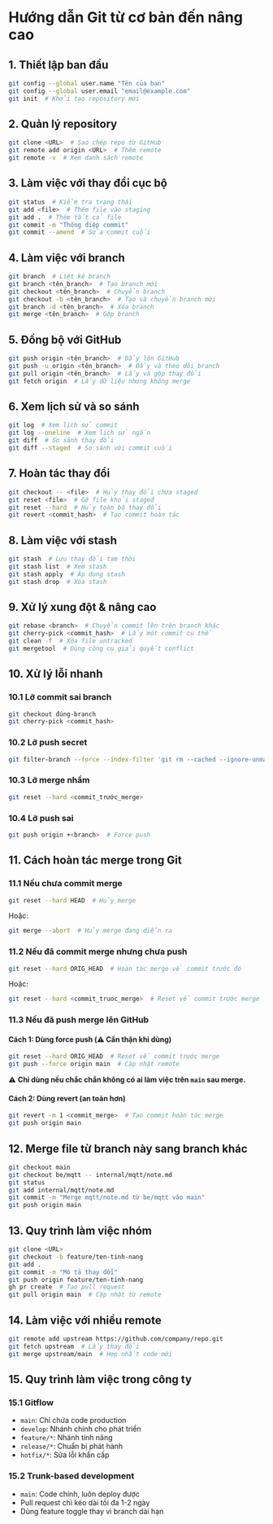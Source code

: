 # Hướng dẫn Git từ cơ bản đến nâng cao

## 1. Thiết lập ban đầu
```sh
git config --global user.name "Tên của bạn"
git config --global user.email "email@example.com"
git init  # Khởi tạo repository mới
```

## 2. Quản lý repository
```sh
git clone <URL>  # Sao chép repo từ GitHub
git remote add origin <URL>  # Thêm remote
git remote -v  # Xem danh sách remote
```

## 3. Làm việc với thay đổi cục bộ
```sh
git status  # Kiểm tra trạng thái
git add <file>  # Thêm file vào staging
git add .  # Thêm tất cả file
git commit -m "Thông điệp commit"
git commit --amend  # Sửa commit cuối
```

## 4. Làm việc với branch
```sh
git branch  # Liệt kê branch
git branch <tên_branch>  # Tạo branch mới
git checkout <tên_branch>  # Chuyển branch
git checkout -b <tên_branch>  # Tạo và chuyển branch mới
git branch -d <tên_branch>  # Xóa branch
git merge <tên_branch>  # Gộp branch
```

## 5. Đồng bộ với GitHub
```sh
git push origin <tên_branch>  # Đẩy lên GitHub
git push -u origin <tên_branch>  # Đẩy và theo dõi branch
git pull origin <tên_branch>  # Lấy và gộp thay đổi
git fetch origin  # Lấy dữ liệu nhưng không merge
```

## 6. Xem lịch sử và so sánh
```sh
git log  # Xem lịch sử commit
git log --oneline  # Xem lịch sử ngắn
git diff  # So sánh thay đổi
git diff --staged  # So sánh với commit cuối
```

## 7. Hoàn tác thay đổi
```sh
git checkout -- <file>  # Hủy thay đổi chưa staged
git reset <file>  # Gỡ file khỏi staged
git reset --hard  # Hủy toàn bộ thay đổi
git revert <commit_hash>  # Tạo commit hoàn tác
```

## 8. Làm việc với stash
```sh
git stash  # Lưu thay đổi tạm thời
git stash list  # Xem stash
git stash apply  # Áp dụng stash
git stash drop  # Xóa stash
```

## 9. Xử lý xung đột & nâng cao
```sh
git rebase <branch>  # Chuyển commit lên trên branch khác
git cherry-pick <commit_hash>  # Lấy một commit cụ thể
git clean -f  # Xóa file untracked
git mergetool  # Dùng công cụ giải quyết conflict
```

## 10. Xử lý lỗi nhanh
### 10.1 Lỡ commit sai branch
```sh
git checkout đúng-branch
git cherry-pick <commit_hash>
```
### 10.2 Lỡ push secret
```sh
git filter-branch --force --index-filter 'git rm --cached --ignore-unmatch secret.txt' --prune-empty --tag-name-filter cat -- --all
```
### 10.3 Lỡ merge nhầm
```sh
git reset --hard <commit_trước_merge>
```
### 10.4 Lỡ push sai
```sh
git push origin +<branch>  # Force push
```

## 11. Cách hoàn tác merge trong Git
### 11.1 Nếu chưa commit merge
```sh
git reset --hard HEAD  # Hủy merge
```
Hoặc:
```sh
git merge --abort  # Hủy merge đang diễn ra
```

### 11.2 Nếu đã commit merge nhưng chưa push
```sh
git reset --hard ORIG_HEAD  # Hoàn tác merge về commit trước đó
```
Hoặc:
```sh
git reset --hard <commit_truoc_merge>  # Reset về commit trước merge
```

### 11.3 Nếu đã push merge lên GitHub
#### Cách 1: Dùng force push (⚠️ Cẩn thận khi dùng)
```sh
git reset --hard ORIG_HEAD  # Reset về commit trước merge
git push --force origin main  # Cập nhật remote
```
⚠️ **Chỉ dùng nếu chắc chắn không có ai làm việc trên `main` sau merge.**

#### Cách 2: Dùng revert (an toàn hơn)
```sh
git revert -m 1 <commit_merge>  # Tạo commit hoàn tác merge
git push origin main
```

## 12. Merge file từ branch này sang branch khác
```sh
git checkout main
git checkout be/mqtt -- internal/mqtt/note.md
git status
git add internal/mqtt/note.md
git commit -m "Merge mqtt/note.md từ be/mqtt vào main"
git push origin main
```

## 13. Quy trình làm việc nhóm
```sh
git clone <URL>
git checkout -b feature/ten-tinh-nang
git add .
git commit -m "Mô tả thay đổi"
git push origin feature/ten-tinh-nang
gh pr create  # Tạo pull request
git pull origin main  # Cập nhật từ remote
```

## 14. Làm việc với nhiều remote
```sh
git remote add upstream https://github.com/company/repo.git
git fetch upstream  # Lấy thay đổi
git merge upstream/main  # Hợp nhất code mới
```

## 15. Quy trình làm việc trong công ty
### 15.1 Gitflow
- `main`: Chỉ chứa code production
- `develop`: Nhánh chính cho phát triển
- `feature/*`: Nhánh tính năng
- `release/*`: Chuẩn bị phát hành
- `hotfix/*`: Sửa lỗi khẩn cấp

### 15.2 Trunk-based development
- `main`: Code chính, luôn deploy được
- Pull request chỉ kéo dài tối đa 1-2 ngày
- Dùng feature toggle thay vì branch dài hạn

